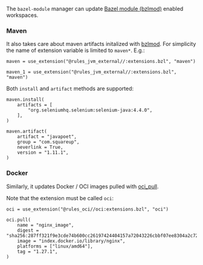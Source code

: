 The `bazel-module` manager can update [Bazel module (bzlmod)](https://bazel.build/external/module) enabled workspaces.

### Maven

It also takes care about maven artifacts initalized with [bzlmod](https://github.com/bazelbuild/rules_jvm_external/blob/master/docs/bzlmod.md). For simplicity the name of extension variable is limited to `maven*`. E.g.:

```
maven = use_extension("@rules_jvm_external//:extensions.bzl", "maven")
```

```
maven_1 = use_extension("@rules_jvm_external//:extensions.bzl", "maven")
```

Both `install` and `artifact` methods are supported:

```
maven.install(
    artifacts = [
        "org.seleniumhq.selenium:selenium-java:4.4.0",
    ],
)

maven.artifact(
    artifact = "javapoet",
    group = "com.squareup",
    neverlink = True,
    version = "1.11.1",
)
```

### Docker

Similarly, it updates Docker / OCI images pulled with [oci_pull](https://github.com/bazel-contrib/rules_oci/blob/main/docs/pull.md).

Note that the extension must be called `oci`:

```
oci = use_extension("@rules_oci//oci:extensions.bzl", "oci")

oci.pull(
    name = "nginx_image",
    digest = "sha256:287ff321f9e3cde74b600cc26197424404157a72043226cbbf07ee8304a2c720",
    image = "index.docker.io/library/nginx",
    platforms = ["linux/amd64"],
    tag = "1.27.1",
)
```

